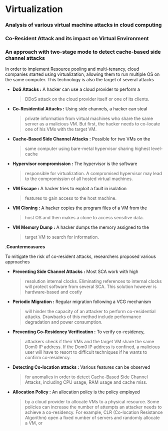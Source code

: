 # Virtualization

### Analysis of various virtual machine attacks in cloud computing

### Co-Resident Attack and its impact on Virtual Environment

### An approach with two-stage mode to detect cache-based side channel attacks

In order to implement Resource pooling and multi-tenancy, cloud
companies started using virtualization, allowing them to run multiple OS
on the same computer. This technology is also the target of several
attacks

-   **DoS Attacks :** A hacker can use a cloud provider to perform a
    > DDoS attack on the cloud provider itself or one of its clients.

-   **Co-Residential Attacks :** Using side channels, a hacker can steal
    > private information from virtual machines who share the same
    > server as a malicious VM. But first, the hacker needs to co-locate
    > one of his VMs with the target VM.

-   **Cache-Based Side Channel Attacks :** Possible for two VMs on the
    > same computer using bare-metal hypervisor sharing highest
    > level-cache

-   **Hypervisor compromission :** The hypervisor is the software
    > responsible for virtualization. A compromised hypervisor may lead
    > to the compromission of all hosted virtual machines.

-   **VM Escape :** A hacker tries to exploit a fault in isolation
    > features to gain access to the host machine.

-   **VM Cloning :** A hacker copies the program files of a VM from the
    > host OS and then makes a clone to access sensitive data.

-   **VM Memory Dump :** A hacker dumps the memory assigned to the
    > target VM to search for information.

.**Countermeasures**

To mitigate the risk of co-resident attacks, researchers proposed
various approaches

-   **Preventing Side Channel Attacks :** Most SCA work with high
    > resolution internal clocks. Eliminating references to internal
    > clocks will protect software from several SCA. This solution
    > however is hardware-based and costly

-   **Periodic Migration :** Regular migration following a VCG mechanism
    > will hinder the capacity of an attacker to perform co-residential
    > attacks. Drawbacks of this method include performance degradation
    > and power consumption.

-   **Preventing Co-Residency Verification :** To verify co-residency,
    > attackers check if their VMs and the target VM share the same Dom0
    > IP address. If the Dom0 IP address is confined, a malicious user
    > will have to resort to difficult techniques if he wants to confirm
    > co-residency.

-   **Detecting Co-location attacks :** Various features can be observed
    > for anomalies in order to detect Cache-Based Side Channel Attacks,
    > including CPU usage, RAM usage and cache miss.

-   **Allocation Policy :** An allocation policy is the policy employed
    > by a cloud provider to allocate VMs to a physical resource. Some
    > policies can increase the number of attempts an attacker needs to
    > achieve a co-residency. For example, CLR (Co-location Resistance
    > Algorithm) open a fixed number of servers and randomly allocate a
    > VM, or
